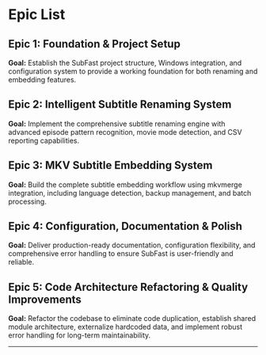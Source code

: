 # Epic List

## Epic 1: Foundation & Project Setup
**Goal:** Establish the SubFast project structure, Windows integration, and configuration system to provide a working foundation for both renaming and embedding features.

## Epic 2: Intelligent Subtitle Renaming System
**Goal:** Implement the comprehensive subtitle renaming engine with advanced episode pattern recognition, movie mode detection, and CSV reporting capabilities.

## Epic 3: MKV Subtitle Embedding System
**Goal:** Build the complete subtitle embedding workflow using mkvmerge integration, including language detection, backup management, and batch processing.

## Epic 4: Configuration, Documentation & Polish
**Goal:** Deliver production-ready documentation, configuration flexibility, and comprehensive error handling to ensure SubFast is user-friendly and reliable.

## Epic 5: Code Architecture Refactoring & Quality Improvements
**Goal:** Refactor the codebase to eliminate code duplication, establish shared module architecture, externalize hardcoded data, and implement robust error handling for long-term maintainability.

---
